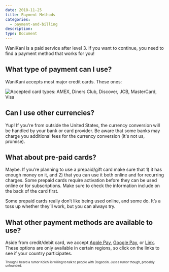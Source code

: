 ```yaml
---
date: 2018-11-25
title: Payment Methods
categories:
  - payment-and-billing
description:
type: Document
---
```


WaniKani is a paid service after level 3. If you want to continue, you need to find a payment method that works for you!

## What type of payment can I use?

WaniKani accepts most major credit cards. These ones:

![Accepted card types: AMEX, Diners Club, Discover, JCB, MasterCard, Visa](/images/accepted-card-types.png)

## Can I use other currencies?

Yup! If you're from outside the United States, the currency conversion will be handled by your bank or card provider. Be aware that some banks may charge you additional fees for the currency conversion (it's not us, promise).

## What about pre-paid cards?

Maybe. If you’re planning to use a prepaid/gift card make sure that 1) it has enough money on it, and 2) that you can use it both online and for recurring charges. Some prepaid cards require activation before they can be used online or for subscriptions. Make sure to check the information include on the back of the card first.

Some prepaid cards really don’t like being used online, and some do. It’s a toss up whether they’ll work, but you can always try.

## What other payment methods are available to use?

Aside from credit/debit card, we accept [Apple Pay](https://stripe.com/docs/connect/payment-method-available-countries#apple-pay), [Google Pay](https://stripe.com/docs/connect/payment-method-available-countries#google-pay), or [Link](https://stripe.com/docs/connect/payment-method-available-countries#link). These options are only available in certain regions, so click on the links to see if your country participates.

<small><small>Though I heard a rumor Koichi is willing to talk to people with Dogecoin. Just a rumor though, probably unfounded.

